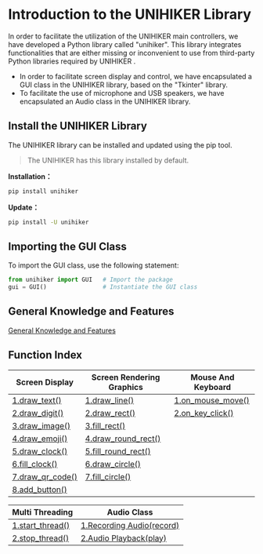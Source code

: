 # Introduction to the UNIHIKER Library
In order to facilitate the utilization of the UNIHIKER main controllers, we have developed a Python library called "unihiker". This library integrates functionalities that are either missing or inconvenient to use from third-party Python libraries required by UNIHIKER .

- In order to facilitate screen display and control, we have encapsulated a GUI class in the UNIHIKER library, based on the "Tkinter" library. 
- To facilitate the use of microphone and USB speakers, we have encapsulated an Audio class in the UNIHIKER library.    

## Install the UNIHIKER Library
The UNIHIKER library can be installed and updated using the pip tool.

> The UNIHIKER has this library installed by default.

**Installation：**

```bash
pip install unihiker
```

**Update：**

```bash
pip install -U unihiker
```


## Importing the GUI Class

To import the GUI class, use the following statement:

```python
from unihiker import GUI   # Import the package
gui = GUI()                # Instantiate the GUI class
```

## General Knowledge and Features

 [General Knowledge and Features](GeneralKnowledgeAndFeatures/index.md)

## Function Index

| Screen Display | Screen Rendering Graphics | Mouse And Keyboard |
| --- | --- | --- |
| [1.draw_text()](ScreenDisplay/reference_unihiker_draw_text.md) | [1.draw_line()](ScreenRenderingGraphics/reference_unihiker_draw_line.md) | [1.on_mouse_move()](MouseAndKeyboard/reference_unihiker_on_mouse_move.md) |
| [2.draw_digit()](ScreenDisplay/reference_unihiker_draw_digit.md) | [2.draw_rect()](ScreenRenderingGraphics/reference_unihiker_draw_rect.md) | [2.on_key_click()](MouseAndKeyboard/reference_unihiker_on_key_click.md) |
| [3.draw_image()](ScreenDisplay/reference_unihiker_draw_image.md) | [3.fill_rect()](ScreenRenderingGraphics/reference_unihiker_fill_rect.md) | |
| [4.draw_emoji()](ScreenDisplay/reference_unihiker_draw_emoji.md) | [4.draw_round_rect()](ScreenRenderingGraphics/reference_unihiker_draw_round_rect.md) | |
| [5.draw_clock()](ScreenDisplay/reference_unihiker_draw_clock.md) | [5.fill_round_rect()](ScreenRenderingGraphics/reference_unihiker_fill_round_rect.md) | |
| [6.fill_clock()](ScreenDisplay/reference_unihiker_fill_clock.md) | [6.draw_circle()](ScreenRenderingGraphics/reference_unihiker_draw_circle.md) | |
| [7.draw_qr_code()](ScreenDisplay/reference_unihiker_draw_qr_code.md) | [7.fill_circle()](ScreenRenderingGraphics/reference_unihiker_fill_circle.md) | |
| [8.add_button()](ScreenDisplay/reference_unihiker_add_button.md) | | |

| Multi Threading | Audio Class |
| --- | --- |
| [1.start_thread()](MultiThreading/reference_unihiker_start_thread.md) | [1.Recording Audio(record)](AudioClass/reference_unihiker_recording_audio_record.md) |
| [2.stop_thread()](MultiThreading/reference_unihiker_stop_thread.md) | [2.Audio Playback(play)](AudioClass/reference_unihiker_audio_playback_play.md) |
